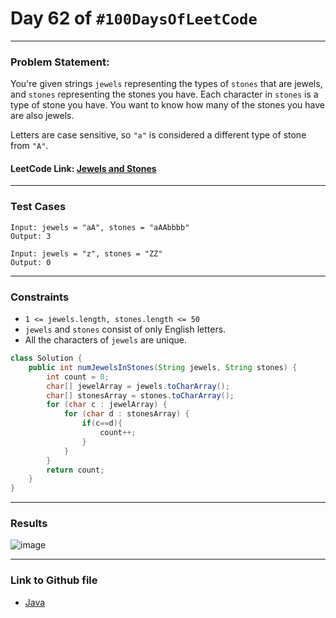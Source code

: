 # Day 62 of `#100DaysOfLeetCode`

___
### Problem Statement:  
You're given strings `jewels` representing the types of `stones` that are jewels, and `stones` representing the stones you have. Each character in `stones` is a type of stone you have. You want to know how many of the stones you have are also jewels.

Letters are case sensitive, so `"a"` is considered a different type of stone from `"A"`.

#### LeetCode Link: [Jewels and Stones](https://leetcode.com/problems/jewels-and-stones/description/)
___


### Test Cases
```
Input: jewels = "aA", stones = "aAAbbbb"
Output: 3
```
```
Input: jewels = "z", stones = "ZZ"
Output: 0
```
___

### Constraints 
* `1 <= jewels.length, stones.length <= 50`
* `jewels` and `stones` consist of only English letters.
* All the characters of `jewels` are unique.

```java
class Solution {
    public int numJewelsInStones(String jewels, String stones) {
        int count = 0;
        char[] jewelArray = jewels.toCharArray();
        char[] stonesArray = stones.toCharArray();
        for (char c : jewelArray) {
            for (char d : stonesArray) {
                if(c==d){
                    count++;
                }
            }
        }
        return count;
    }
}
```
___
### Results
![image](https://user-images.githubusercontent.com/31382363/212748465-d3a7f219-ec4f-4ef8-80bb-d63525718bc0.png)


___

### Link to Github file  
* [Java](https://github.com/studentdevelops/100DaysOfLeetCode/blob/bb3e6a139d16e1941161056f8b77db85d714d5bf/Day33_Robot_Returns_To_Origin/code.java)
